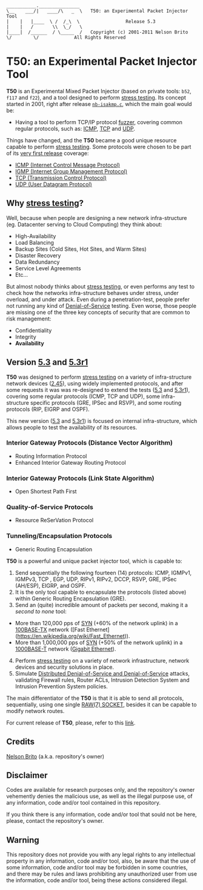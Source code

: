 ```
___________._______________
\__    ___/|   ____/\   _  \   T50: an Experimental Packet Injector Tool
|    |   |____  \ /  /_\  \                 Release 5.3
|    |   /       \\  \_/   \
|____|  /______  / \_____  /   Copyright (c) 2001-2011 Nelson Brito
\/        \/             All Rights Reserved
```
# T50: an Experimental Packet Injector Tool
**T50** is an Experimental Mixed Packet Injector (based on private tools: ```b52```, ```f117``` and ```f22```), and a tool designed to perform [stress testing](https://en.wikipedia.org/wiki/Stress_testing_(software)). Its concept started in 2001, right after release [```nb-isakmp.c```](https://github.com/nbrito/research/blob/master/cve/CVE-2001-0951/nb-isakmp.c), which the main goal would be:
* Having a tool to perform TCP/IP protocol [fuzzer](https://en.wikipedia.org/wiki/Fuzzing), covering common regular protocols, such as: [ICMP](https://tools.ietf.org/rfc/rfc792.txt), [TCP](https://tools.ietf.org/rfc/rfc793.txt) and [UDP](https://tools.ietf.org/rfc/rfc768.txt).

Things have changed, and the **T50** became a good unique resource capable to perform [stress testing](https://en.wikipedia.org/wiki/Stress_testing_(software)). Some protocols were chosen to be part of its [very first release](https://github.com/nbrito/source/tree/master/c/t50/2.45r) coverage:
* [ICMP (Internet Control Message Protocol)](https://tools.ietf.org/rfc/rfc792.txt)
* [IGMP (Internet Group Management Protocol)](https://tools.ietf.org/rfc/rfc988.txt)
* [TCP (Transmission Control Protocol)](https://tools.ietf.org/rfc/rfc793.txt)
* [UDP (User Datagram Protocol)](https://tools.ietf.org/rfc/rfc768.txt)

## Why [stress testing](https://en.wikipedia.org/wiki/Stress_testing_(software))?
Well, because when people are designing a new network infra-structure (eg. Datacenter serving to Cloud Computing) they think about:
* High-Availability
* Load Balancing
* Backup Sites (Cold Sites, Hot Sites, and Warm Sites)
* Disaster Recovery
* Data Redundancy
* Service Level Agreements
* Etc...

But almost nobody thinks about [stress testing](https://en.wikipedia.org/wiki/Stress_testing_(software)), or even performs any test to check how the networks infra-structure behaves under stress, under overload, and under attack. Even during a penetration-test, people prefer not running any kind of [Denial-of-Service](https://en.wikipedia.org/wiki/Denial-of-service_attack) testing. Even worse, those people are missing one of the three key concepts of security that are common to risk management:
* Confidentiality
* Integrity
* **Availability**

## Version [5.3](https://github.com/nbrito/source/tree/master/c/t50/5.3) and [5.3r1](https://github.com/nbrito/source/tree/master/c/t50/5.3)
**T50** was designed to perform [stress testing](https://en.wikipedia.org/wiki/Stress_testing_(software)) on a variety of infra-structure network devices ([2.45](https://github.com/nbrito/source/tree/master/c/t50/2.45r)), using widely implemented protocols, and after some requests it was was re-designed to extend the tests ([5.3](https://github.com/nbrito/source/tree/master/c/t50/5.3) and [5.3r1](https://github.com/nbrito/source/tree/master/c/t50/5.3)), covering some regular protocols (ICMP, TCP and UDP), some infra-structure specific protocols (GRE, IPSec and RSVP), and some routing protocols (RIP, EIGRP and OSPF).

This new version ([5.3](https://github.com/nbrito/source/tree/master/c/t50/5.3) and [5.3r1](https://github.com/nbrito/source/tree/master/c/t50/5.3)) is focused on internal infra-structure, which allows people to test the availability of its resources.

### Interior Gateway Protocols (Distance Vector Algorithm)
* Routing Information Protocol
* Enhanced Interior Gateway Routing Protocol

### Interior Gateway Protocols (Link State Algorithm)
* Open Shortest Path First

### Quality-of-Service Protocols
* Resource ReSerVation Protocol

### Tunneling/Encapsulation Protocols
* Generic Routing Encapsulation

**T50** is a powerful and unique packet injector tool, which is capable to:
1. Send sequentially the following fourteen (14) protocols: ICMP, IGMPv1, IGMPv3, TCP , EGP, UDP, RIPv1, RIPv2, DCCP, RSVP, GRE, IPSec (AH/ESP), EIGRP, and OSPF.
2. It is the only tool capable to encapsulate the protocols (listed above) within Generic Routing Encapsulation (GRE).
3. Send an (quite) incredible amount of packets per second, making it a _second to none_ tool:
* More than 120,000 pps of [SYN](https://en.wikipedia.org/wiki/Transmission_Control_Protocol#CONNECTION-ESTABLISHMENT)  (+60% of the network uplink) in a [100BASE-TX](https://en.wikipedia.org/wiki/Fast_Ethernet#100BASE-TX) network ([Fast Ethernet] (https://en.wikipedia.org/wiki/Fast_Ethernet)).
* More than 1,000,000 pps of [SYN](https://en.wikipedia.org/wiki/Transmission_Control_Protocol#CONNECTION-ESTABLISHMENT)  (+50% of the network uplink) in a [1000BASE-T](https://en.wikipedia.org/wiki/Gigabit_Ethernet#1000BASE-T) network ([Gigabit Ethernet](https://en.wikipedia.org/wiki/Gigabit_Ethernet)).
4. Perform [stress testing](https://en.wikipedia.org/wiki/Stress_testing_(software)) on a variety of network infrastructure, network devices and security solutions in place.
5. Simulate [Distributed Denial-of-Service and Denial-of-Service](https://en.wikipedia.org/wiki/Denial-of-service_attack) attacks, validating Firewall rules, Router ACLs, Intrusion Detection System and Intrusion Prevention System policies.

The main differentiator of the **T50** is that it is able to send all protocols, sequentially, using one single [RAW(7) SOCKET](https://en.wikipedia.org/wiki/Raw_socket), besides it can be capable to modify network routes.

For current release of **T50**, please, refer to this [link](https://github.com/fredericopissarra/t50).

## Credits
[Nelson Brito](https://fnstenv.blogspot.com) (a.k.a. repository's owner)

## Disclaimer
Codes are available for research purposes only, and the repository's owner vehemently denies the malicious use, as well as the illegal purpose use, of any information, code and/or tool contained in this repository.

If you think there is any information, code and/or tool that sould not be here, please, contact the repository's owner.

## Warning
This repository does not provide you with any legal rights to any intellectual property in any information, code and/or tool, also, be aware that the use of some information, code and/or tool may be forbidden in some countries, and there may be rules and laws prohibiting any unauthorized user from use the information, code and/or tool, being these actions considered illegal.
